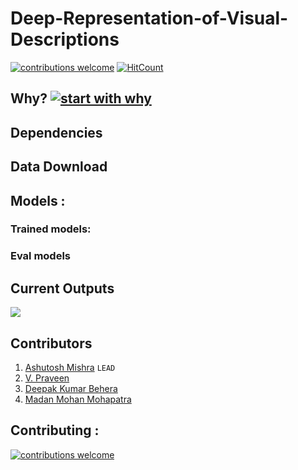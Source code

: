 # Deep-Representation-of-Visual-Descriptions
[![contributions welcome](https://img.shields.io/badge/contributions-welcome-brightgreen.svg?style=flat)](https://github.com/dwyl/esta/issues)  [![HitCount](http://hits.dwyl.io/ASH1998/Deep-Representation-of-Visual-Descriptions.svg)](http://hits.dwyl.io/ASH1998/Deep-Representation-of-Visual-Descriptions)

## Why? [![start with why](https://img.shields.io/badge/start%20with-why%3F-brightgreen.svg?style=flat)](http://www.ted.com/talks/simon_sinek_how_great_leaders_inspire_action)

## Dependencies

## Data Download

## Models :
### Trained models:
### Eval models


## Current Outputs
![](output/coco_DAMSM_2018_10_10_04_42_55/Image/attention_maps0.png)


## Contributors
1. [Ashutosh Mishra](https://github.com/ASH1998/) `LEAD`
2. [V. Praveen]()
3. [Deepak Kumar Behera]()
4. [Madan Mohan Mohapatra]()

## Contributing :
[![contributions welcome](https://img.shields.io/badge/contributions-welcome-brightgreen.svg?style=flat)](https://github.com/dwyl/esta/issues)
